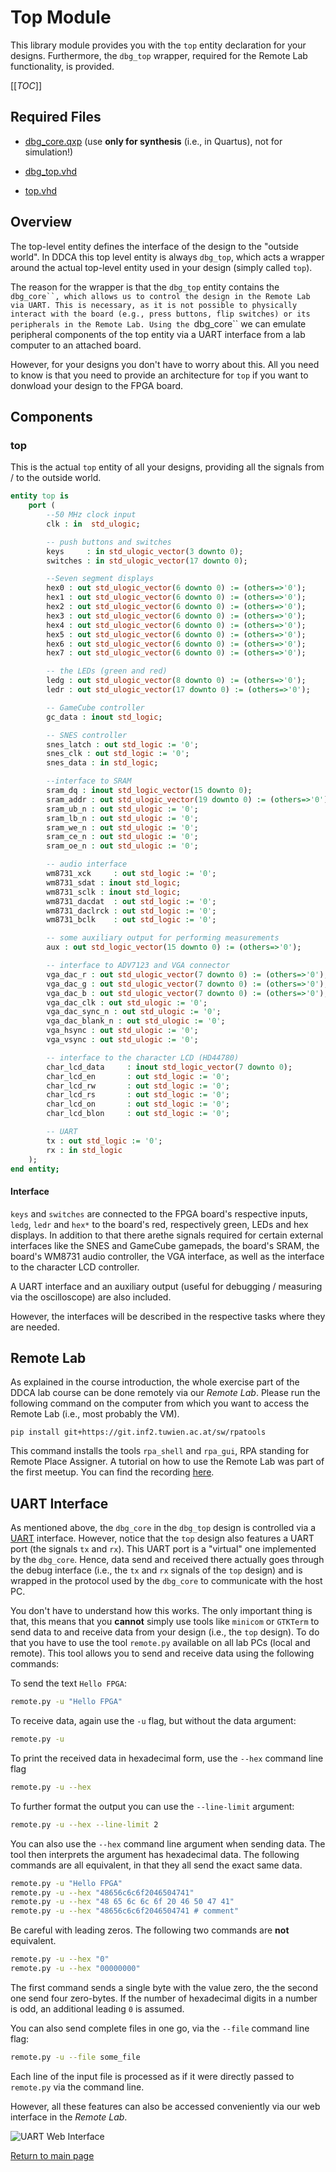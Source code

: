 
# Top Module
This library module provides you with the `top` entity declaration for your designs. Furthermore, the `dbg_top` wrapper, required for the Remote Lab functionality, is provided.


[[_TOC_]]

## Required Files

- [dbg_core.qxp](src/dbg_core.qxp) (use **only for synthesis** (i.e., in Quartus), not for simulation!)

- [dbg_top.vhd](src/dbg_top.vhd)

- [top.vhd](src/top.vhd)


## Overview

The top-level entity defines the interface of the design to the "outside world".
In DDCA this top level entity is always `dbg_top`, which acts a wrapper around the actual top-level entity used in your design (simply called `top`).

The reason for the wrapper is that the `dbg_top` entity contains the `dbg_core``, which allows us to control the design in the Remote Lab via UART.
This is necessary, as it is not possible to physically interact with the board (e.g., press buttons, flip switches) or its peripherals in the Remote Lab.
Using the `dbg_core`` we can emulate peripheral components of the top entity via a UART interface from a lab computer to an attached board.

However, for your designs you don't have to worry about this.
All you need to know is that you need to provide an architecture for `top` if you want to donwload your design to the FPGA board.



## Components

### top
This is the actual `top` entity of all your designs, providing all the signals from / to the outside world.


```vhdl
entity top is
	port (
		--50 MHz clock input
		clk : in  std_ulogic;

		-- push buttons and switches
		keys     : in std_ulogic_vector(3 downto 0);
		switches : in std_ulogic_vector(17 downto 0);

		--Seven segment displays
		hex0 : out std_ulogic_vector(6 downto 0) := (others=>'0');
		hex1 : out std_ulogic_vector(6 downto 0) := (others=>'0');
		hex2 : out std_ulogic_vector(6 downto 0) := (others=>'0');
		hex3 : out std_ulogic_vector(6 downto 0) := (others=>'0');
		hex4 : out std_ulogic_vector(6 downto 0) := (others=>'0');
		hex5 : out std_ulogic_vector(6 downto 0) := (others=>'0');
		hex6 : out std_ulogic_vector(6 downto 0) := (others=>'0');
		hex7 : out std_ulogic_vector(6 downto 0) := (others=>'0');

		-- the LEDs (green and red)
		ledg : out std_ulogic_vector(8 downto 0) := (others=>'0');
		ledr : out std_ulogic_vector(17 downto 0) := (others=>'0');

		-- GameCube controller
		gc_data : inout std_logic;

		-- SNES controller
		snes_latch : out std_logic := '0';
		snes_clk : out std_logic := '0';
		snes_data : in std_logic;

		--interface to SRAM
		sram_dq : inout std_logic_vector(15 downto 0);
		sram_addr : out std_ulogic_vector(19 downto 0) := (others=>'0');
		sram_ub_n : out std_ulogic := '0';
		sram_lb_n : out std_ulogic := '0';
		sram_we_n : out std_ulogic := '0';
		sram_ce_n : out std_ulogic := '0';
		sram_oe_n : out std_ulogic := '0';

		-- audio interface
		wm8731_xck     : out std_logic := '0';
		wm8731_sdat : inout std_logic;
		wm8731_sclk : inout std_logic;
		wm8731_dacdat  : out std_logic := '0';
		wm8731_daclrck : out std_logic := '0';
		wm8731_bclk    : out std_logic := '0';

		-- some auxiliary output for performing measurements
		aux : out std_logic_vector(15 downto 0) := (others=>'0');

		-- interface to ADV7123 and VGA connector
		vga_dac_r : out std_ulogic_vector(7 downto 0) := (others=>'0');
		vga_dac_g : out std_ulogic_vector(7 downto 0) := (others=>'0');
		vga_dac_b : out std_ulogic_vector(7 downto 0) := (others=>'0');
		vga_dac_clk : out std_ulogic := '0';
		vga_dac_sync_n : out std_ulogic := '0';
		vga_dac_blank_n : out std_ulogic := '0';
		vga_hsync : out std_ulogic := '0';
		vga_vsync : out std_ulogic := '0';

		-- interface to the character LCD (HD44780)
		char_lcd_data     : inout std_logic_vector(7 downto 0);
		char_lcd_en       : out std_logic := '0';
		char_lcd_rw       : out std_logic := '0';
		char_lcd_rs       : out std_logic := '0';
		char_lcd_on       : out std_logic := '0';
		char_lcd_blon     : out std_logic := '0';

		-- UART
		tx : out std_logic := '0';
		rx : in std_logic
	);
end entity;
```


#### Interface

`keys` and `switches` are connected to the FPGA board's respective inputs, `ledg`, `ledr` and `hex*` to the board's red, respectively green, LEDs and hex displays.
In addition to that there arethe signals required for certain external interfaces like the SNES and GameCube gamepads, the board's SRAM, the board's WM8731 audio controller, the VGA interface, as well as the interface to the character LCD controller.

A UART interface and an auxiliary output (useful for debugging / measuring via the oscilloscope) are also included.

However, the interfaces will be described in the respective tasks where they are needed.




## Remote Lab

As explained in the course introduction, the whole exercise part of the DDCA lab course can be done remotely via our *Remote Lab*.
Please run the following command on the computer from which you want to access the Remote Lab (i.e., most probably the VM).

```
pip install git+https://git.inf2.tuwien.ac.at/sw/rpatools
```

This command installs the tools `rpa_shell` and `rpa_gui`, RPA standing for Remote Place Assigner.
A tutorial on how to use the Remote Lab was part of the first meetup.
You can find the recording [here](https://tuwel.tuwien.ac.at/mod/opencast/view.php?id=2601701).




## UART Interface

As mentioned above, the `dbg_core` in the `dbg_top` design is controlled via a [UART](https://en.wikipedia.org/wiki/Universal_asynchronous_receiver-transmitter) interface.
However, notice that the `top` design also features a UART port (the signals `tx` and `rx`).
This UART port is a "virtual" one implemented by the `dbg_core`.
Hence, data send and received there actually goes through the debug interface (i.e., the `tx` and `rx` signals of the `top` design) and is wrapped in the protocol used by the `dbg_core` to communicate with the host PC.

You don't have to understand how this works.
The only important thing is that, this means that you **cannot** simply use tools like `minicom` or `GTKTerm` to send data to and receive data from your design (i.e., the `top` design).
To do that you have to use the tool `remote.py` available on all lab PCs (local and remote).
This tool allows you to send and receive data using the following commands:

To send the text `Hello FPGA`:
```bash
remote.py -u "Hello FPGA"
```

To receive data, again use the `-u` flag, but without the data argument:

```bash
remote.py -u
```

To print the received data in hexadecimal form, use the `--hex` command line flag

```bash
remote.py -u --hex
```

To further format the output you can use the `--line-limit` argument:

```bash
remote.py -u --hex --line-limit 2
```

You can also use the `--hex` command line argument when sending data.
The tool then interprets the argument has hexadecimal data.
The following commands are all equivalent, in that they all send the exact same data.

```bash
remote.py -u "Hello FPGA"
remote.py -u --hex "48656c6c6f2046504741"
remote.py -u --hex "48 65 6c 6c 6f 20 46 50 47 41"
remote.py -u --hex "48656c6c6f2046504741 # comment"
```

Be careful with leading zeros.
The following two commands are **not** equivalent.

```bash
remote.py -u --hex "0"
remote.py -u --hex "00000000"
```

The first command sends a single byte with the value zero, the the second one send four zero-bytes.
If the number of hexadecimal digits in a number is odd, an additional leading `0` is assumed.

You can also send complete files in one go, via the `--file` command line flag:
```bash
remote.py -u --file some_file
```

Each line of the input file is processed as if it were directly passed to `remote.py` via the command line.

However, all these features can also be accessed conveniently via our web interface in the *Remote Lab*.


![UART Web Interface](.mdata/uart_web_interface.png)


[Return to main page](../../README.md)
